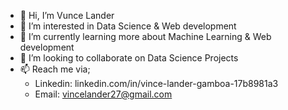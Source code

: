 - 👋 Hi, I’m Vunce Lander
- 👀 I’m interested in Data Science & Web development
- 🌱 I’m currently learning more about Machine Learning & Web development
- 💞️ I’m looking to collaborate on Data Science Projects
- 📫 Reach me via;
  - Linkedin: linkedin.com/in/vince-lander-gamboa-17b8981a3
  - Email: vincelander27@gmail.com
